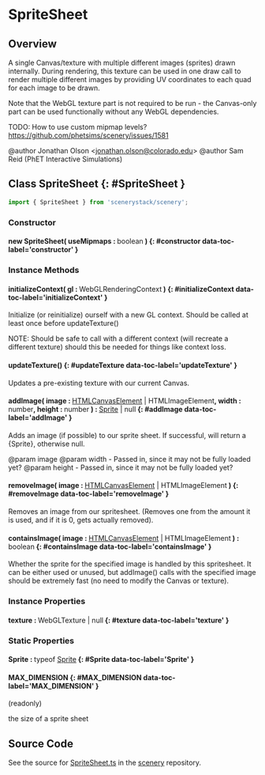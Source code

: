 # SpriteSheet

## Overview

A single Canvas/texture with multiple different images (sprites) drawn internally. During rendering, this texture
can be used in one draw call to render multiple different images by providing UV coordinates to each quad for each
image to be drawn.

Note that the WebGL texture part is not required to be run - the Canvas-only part can be used functionally without
any WebGL dependencies.

TODO: How to use custom mipmap levels? https://github.com/phetsims/scenery/issues/1581

@author Jonathan Olson &lt;jonathan.olson@colorado.edu&gt;
@author Sam Reid (PhET Interactive Simulations)

## Class SpriteSheet {: #SpriteSheet }


```js
import { SpriteSheet } from 'scenerystack/scenery';
```
### Constructor

#### new SpriteSheet( useMipmaps : <span style="font-weight: 400;"><span style="color: hsla(calc(var(--md-hue) + 180deg),80%,40%,1);">boolean</span></span> ) {: #constructor data-toc-label='constructor' }

### Instance Methods

#### initializeContext( gl : <span style="font-weight: 400;">WebGLRenderingContext</span> ) {: #initializeContext data-toc-label='initializeContext' }

Initialize (or reinitialize) ourself with a new GL context. Should be called at least once before updateTexture()

NOTE: Should be safe to call with a different context (will recreate a different texture) should this be needed
      for things like context loss.

#### updateTexture() {: #updateTexture data-toc-label='updateTexture' }

Updates a pre-existing texture with our current Canvas.

#### addImage( image : <span style="font-weight: 400;">[HTMLCanvasElement](https://developer.mozilla.org/en-US/docs/Web/API/HTMLCanvasElement) | HTMLImageElement</span>, width : <span style="font-weight: 400;"><span style="color: hsla(calc(var(--md-hue) + 180deg),80%,40%,1);">number</span></span>, height : <span style="font-weight: 400;"><span style="color: hsla(calc(var(--md-hue) + 180deg),80%,40%,1);">number</span></span> ) : <span style="font-weight: 400;">[Sprite](../scenery/Sprite.md) | <span style="color: hsla(calc(var(--md-hue) + 180deg),80%,40%,1);">null</span></span> {: #addImage data-toc-label='addImage' }

Adds an image (if possible) to our sprite sheet. If successful, will return a {Sprite}, otherwise null.

@param image
@param width - Passed in, since it may not be fully loaded yet?
@param height - Passed in, since it may not be fully loaded yet?

#### removeImage( image : <span style="font-weight: 400;">[HTMLCanvasElement](https://developer.mozilla.org/en-US/docs/Web/API/HTMLCanvasElement) | HTMLImageElement</span> ) {: #removeImage data-toc-label='removeImage' }

Removes an image from our spritesheet. (Removes one from the amount it is used, and if it is 0, gets actually
removed).

#### containsImage( image : <span style="font-weight: 400;">[HTMLCanvasElement](https://developer.mozilla.org/en-US/docs/Web/API/HTMLCanvasElement) | HTMLImageElement</span> ) : <span style="font-weight: 400;"><span style="color: hsla(calc(var(--md-hue) + 180deg),80%,40%,1);">boolean</span></span> {: #containsImage data-toc-label='containsImage' }

Whether the sprite for the specified image is handled by this spritesheet. It can be either used or unused, but
addImage() calls with the specified image should be extremely fast (no need to modify the Canvas or texture).

### Instance Properties

#### texture : <span style="font-weight: 400;">WebGLTexture | <span style="color: hsla(calc(var(--md-hue) + 180deg),80%,40%,1);">null</span></span> {: #texture data-toc-label='texture' }

### Static Properties

#### Sprite : <span style="font-weight: 400;">typeof [Sprite](../scenery/Sprite.md)</span> {: #Sprite data-toc-label='Sprite' }

#### MAX_DIMENSION {: #MAX_DIMENSION data-toc-label='MAX_DIMENSION' }

(readonly)

the size of a sprite sheet



## Source Code

See the source for [SpriteSheet.ts](https://github.com/phetsims/scenery/blob/main/js/util/SpriteSheet.ts) in the [scenery](https://github.com/phetsims/scenery) repository.

